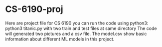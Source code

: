 # CS-6190-proj
Here are project file for CS 6190
you can run the code using python3: python3 titanic.py with two train and test files at same directory
The code will generated two pictures and a csv file.
The model.csv show basic information about different ML models in this project.
